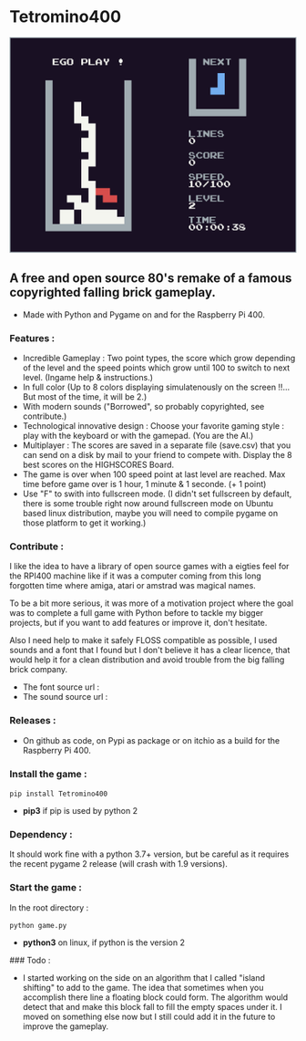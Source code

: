 # Tetromino400

![screenshot](screenshot.png "Tetromino400")


## A free and open source 80's remake of a famous copyrighted falling brick gameplay.

* Made with Python and Pygame on and for the Raspberry Pi 400.


### Features :

* Incredible Gameplay : Two point types, the score which grow depending of the level and the speed points which grow until 100 to switch to next level. (Ingame help & instructions.)
* In full color (Up to 8 colors displaying simulatenously on the screen !!... But most of the time, it will be 2.)
* With modern sounds ("Borrowed", so probably copyrighted, see contribute.)
* Technological innovative design : Choose your favorite gaming style : play with the keyboard or with the gamepad. (You are the AI.)
* Multiplayer : The scores are saved in a separate file (save.csv) that you can send on a disk by mail to your friend to compete with. Display the 8 best scores on the HIGHSCORES Board.
* The game is over when 100 speed point at last level are reached. Max time before game over is 1 hour, 1 minute & 1 seconde. (+ 1 point)
* Use "F" to swith into fullscreen mode. (I didn't set fullscreen by default, there is some trouble right now around fullscreen mode on Ubuntu based linux distribution, maybe you will need to compile pygame on those platform to get it working.)


### Contribute :

I like the idea to have a library of open source games with a eigties feel for the RPI400 machine like if it was a computer coming from this long forgotten time where amiga, atari or amstrad was magical names.

To be a bit more serious, it was more of a motivation project where the goal was to complete a full game with Python before to tackle my bigger projects, but if you want to add features or improve it, don't hesitate. 

Also I need help to make it safely FLOSS compatible as possible, I used sounds and a font that I found but I don't believe it has a clear licence, that would help it for a clean distribution and avoid trouble from the big falling brick company. 

* The font source url :
* The sound source url :


### Releases :

* On github as code, on Pypi as package or on itchio as a build for the Raspberry Pi 400.


### Install the game :

```
pip install Tetromino400
```
* **pip3** if pip is used by python 2


### Dependency :

It should work fine with a python 3.7+ version, but be careful as it requires the recent pygame 2 release (will crash with 1.9 versions).


### Start the game :


In the root directory :

```
python game.py
```
* **python3** on linux, if python is the version 2


### Todo :

* I started working on the side on an algorithm that I called "island shifting"
to add to the game. The idea that sometimes when you accomplish there line a floating
block could form. The algorithm would detect that and make this block fall to 
fill the empty spaces under it. 
I moved on something else now but I still could add it in the
future to improve the gameplay.

